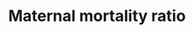 ---
data_non_statistical: true
goal_meta_link: http://unstats.un.org/sdgs/files/metadata-compilation/Metadata-Goal-3.pdf
graph_title: Maternal mortality ratio
graph_type: line
has_metadata: true
indicator: 3.1.1
indicator_definition: The annual number of female deaths from any cause related to
  or aggravated by pregnancy or its management (excluding accidental or incidental
  causes) during pregnancy and childbirth or within 42 days of termination of pregnancy,
  irrespective of the duration and site of the pregnancy, expressed per 100 000 live
  births, for a specified time period.
indicator_name: Maternal mortality ratio
indicator_sort_order: 03-01-01
indicator_variable: null
layout: indicator
method_of_computation: 'Number of maternal deaths / Number of live births Method of
  measurement The maternal mortality ratio can be calculated by dividing recorded
  (or estimated) maternal deaths by total recorded (or estimated) live births in the
  same period and multiplying by 100 000. Measurement requires information on pregnancy
  status, timing of death (during pregnancy, childbirth, or within 42 days of termination
  of pregnancy), and cause of death. The maternal mortality ratio can be calculated
  directly from data collected through vital registration systems, household surveys
  or other sources. There are often data quality problems, particularly related to
  the underreporting and misclassification of maternal deaths. Therefore, data are
  often adjusted in order to take these data quality issues into account. Because
  maternal mortality is a relatively rare event, large sample sizes are needed if
  household surveys are used to identify recent maternal deaths in the household (e.g.
  last year). This may still result in estimates with large confidence intervals,
  limiting the usefulness for cross_country or over_time comparisons. To reduce sample
  size requirements, the sisterhood method used in the DHS and multiple indicator
  surveys (MICS4) measures maternal mortality by asking respondents about the survival
  of sisters. It should be noted that the sisterhood method results in pregnancy_related
  mortality: regardless of the cause of death, all deaths occurring during pregnancy,
  birth or the six weeks following the termination of the pregnancy are included in
  the numerator of the maternal mortality ratio. Censuses have also included questions
  about maternal deaths with variable success. Reproductive Age Mortality Studies
  (RAMOS) is a special study that uses varied sources, depending on the context, to
  identify all deaths of women of reproductive age and ascertain which of these deaths
  are maternal or pregnancy_ related. Method of estimation For facility data_based
  maternal mortality, the denominator is estimated using population projections. WHO,
  UNICEF, UNFPA, the United Nations Population Division and The World Bank have developed
  a method to adjust existing data in order to take into account these data quality
  issues and ensure the comparability of different data sources. This method involves
  assessment of data for completeness and, where necessary, adjustment for underreporting
  and misclassification of deaths as well as development of estimates through statistical
  modelling for countries with no reliable national level data. Data on maternal mortality
  and other relevant variables are obtained through databases maintained by WHO, the
  United Nations Population Division, UNICEF, and The World Bank. Data available from
  countries varies in terms of source and methods. Given the variability of the sources
  of data, different methods are used for each data source in order to arrive at country
  estimates that are comparable and permit regional and global aggregation. Currently,
  only about one third of all countries/territories have reliable data available and
  do not need additional estimations. For about half of the countries included in
  the estimation process, country_reported estimates of maternal mortality are adjusted
  for the purposes of comparability of the methodologies. For the remainder of countries/territories
  '' those with no appropriate maternal mortality data''__''a statistical model is
  employed to predict maternal mortality levels. However, the calculated point estimates
  with this methodology might not represent the true levels of maternal mortality.
  It is advised to consider the estimates together with the reported uncertainty margins
  within which the true levels are known to lie. Predominant type of statistics: predicted.'
national_geographical_coverage: United States
permalink: /3-1-1/
published: true
reporting_status: notstarted
sdg_goal: 3
source_active_1: true
source_notes_1: null
source_title_1: null
target: By 2030, reduce the global maternal mortality ratio to less than 70 per 100,000
  live births.
target_id: '3.1'
title: Maternal mortality ratio
un_custodial_agency: 'WHO (Partnering Agencies: UNFPA, DESA Population Division, World
  Bank)'
un_designated_tier: '1'
variable_description: null
variable_notes: null
---